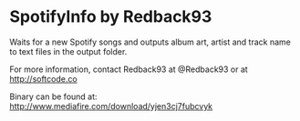 SpotifyInfo by Redback93
===========

Waits for a new Spotify songs and outputs album art, artist and track name to 
text files in the output folder.

For more information, contact Redback93 at @Redback93 or at http://softcode.co

Binary can be found at: 
http://www.mediafire.com/download/yjen3cj7fubcvyk